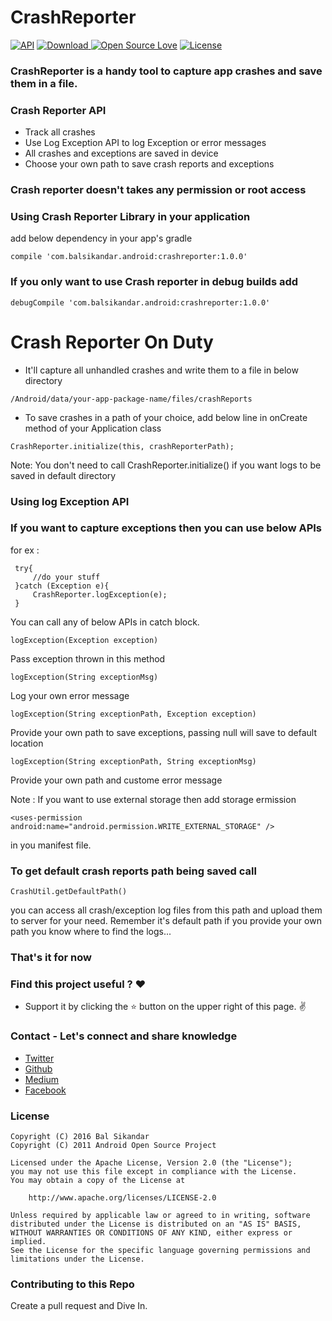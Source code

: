 # CrashReporter

[![API](https://img.shields.io/badge/API-9%2B-brightgreen.svg?style=flat)](https://android-arsenal.com/api?level=9)
[ ![Download](https://api.bintray.com/packages/balsikandarnsit/maven/Crash-Reporter/images/download.svg) ](https://bintray.com/balsikandarnsit/maven/Crash-Reporter/_latestVersion)
[![Open Source Love](https://badges.frapsoft.com/os/v1/open-source.svg?v=102)](https://opensource.org/licenses/Apache-2.0)
[![License](https://img.shields.io/badge/license-Apache%202.0-blue.svg)](https://github.com/balsikandar/CrashReporter/blob/master/LICENSE)

### CrashReporter is a handy tool to capture app crashes and save them in a file.
### Crash Reporter API

- Track all crashes
- Use Log Exception API to log Exception or error messages
- All crashes and exceptions are saved in device
- Choose your own path to save crash reports and exceptions

### Crash reporter doesn't takes any permission or root access
### Using Crash Reporter Library in your application
add below dependency in your app's gradle
```
compile 'com.balsikandar.android:crashreporter:1.0.0'
```
### If you only want to use Crash reporter in debug builds add
```
debugCompile 'com.balsikandar.android:crashreporter:1.0.0'
```
# Crash Reporter On Duty
- It'll capture all unhandled crashes and write them to a file in below directory
```
/Android/data/your-app-package-name/files/crashReports
```
- To save crashes in a path of your choice, add below line in onCreate method of your Application class
```
CrashReporter.initialize(this, crashReporterPath);
```
Note: You don't need to call CrashReporter.initialize() if you want logs to be saved in default directory

### Using log Exception API
### If you want to capture exceptions then you can use below APIs
for ex :
```
 try{
     //do your stuff
 }catch (Exception e){
     CrashReporter.logException(e);
 }
```
You can call any of below APIs in catch block.
```
logException(Exception exception)
```
Pass exception thrown in this method
```
logException(String exceptionMsg) 
```
Log your own error message 
```
logException(String exceptionPath, Exception exception)
```
Provide your own path to save exceptions, passing null will save to default location
```
logException(String exceptionPath, String exceptionMsg)
```
Provide your own path and custome error message

Note : If you want to use external storage then add storage ermission
```
<uses-permission android:name="android.permission.WRITE_EXTERNAL_STORAGE" />
```
in you manifest file.

### To get default crash reports path being saved call
```
CrashUtil.getDefaultPath()
```
you can access all crash/exception log files from this path and upload them to server for your need. Remember it's default path 
if you provide your own path you know where to find the logs...
### That's it for now

### Find this project useful ? :heart:
* Support it by clicking the :star: button on the upper right of this page. :v:

### Contact - Let's connect and share knowledge
- [Twitter](https://twitter.com/balsikandar)
- [Github](https://github.com/balsikandar)
- [Medium](https://medium.com/@balsikandar.nsit)
- [Facebook](https://www.facebook.com/balsikandar)

### License

   ```
   Copyright (C) 2016 Bal Sikandar
   Copyright (C) 2011 Android Open Source Project

   Licensed under the Apache License, Version 2.0 (the "License");
   you may not use this file except in compliance with the License.
   You may obtain a copy of the License at

       http://www.apache.org/licenses/LICENSE-2.0

   Unless required by applicable law or agreed to in writing, software
   distributed under the License is distributed on an "AS IS" BASIS,
   WITHOUT WARRANTIES OR CONDITIONS OF ANY KIND, either express or implied.
   See the License for the specific language governing permissions and
   limitations under the License.
   ```
   ### Contributing to this Repo
   Create a pull request and Dive In.
